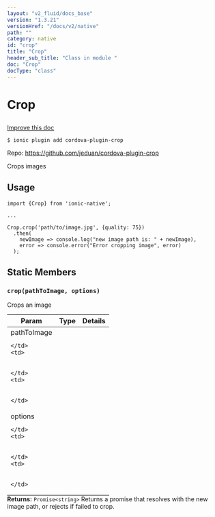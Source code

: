 ```yaml
---
layout: "v2_fluid/docs_base"
version: "1.3.21"
versionHref: "/docs/v2/native"
path: ""
category: native
id: "crop"
title: "Crop"
header_sub_title: "Class in module "
doc: "Crop"
docType: "class"
---
```









<h1 class="api-title">

  
  Crop
  

  

  

</h1>

<a class="improve-v2-docs" href="http://github.com/driftyco/ionic-native/edit/master/src/plugins/crop.ts#L0">
  Improve this doc
</a>





<!-- decorators -->


<pre><code>$ ionic plugin add cordova-plugin-crop</code></pre>
<p>Repo:
  <a href="https://github.com/jeduan/cordova-plugin-crop">
    https://github.com/jeduan/cordova-plugin-crop
  </a>
</p>

<!-- description -->

<p>Crops images</p>



<!-- @usage tag -->

<h2>Usage</h2>

<pre><code>import {Crop} from &#39;ionic-native&#39;;

...

Crop.crop(&#39;path/to/image.jpg&#39;, {quality: 75})
  .then(
    newImage =&gt; console.log(&quot;new image path is: &quot; + newImage),
    error =&gt; console.error(&quot;Error cropping image&quot;, error)
  );
</code></pre>




<!-- @property tags -->
<h2>Static Members</h2>
<div id="crop"></div>
<h3><code>crop(pathToImage,&nbsp;options)</code>
  
</h3>



Crops an image


<table class="table param-table" style="margin:0;">
  <thead>
  <tr>
    <th>Param</th>
    <th>Type</th>
    <th>Details</th>
  </tr>
  </thead>
  <tbody>
  
  <tr>
    <td>
      pathToImage
      
      
    </td>
    <td>
      

    </td>
    <td>
      
      
    </td>
  </tr>
  
  <tr>
    <td>
      options
      
      
    </td>
    <td>
      

    </td>
    <td>
      
      
    </td>
  </tr>
  
  </tbody>
</table>





<div class="return-value" markdown="1">
  <i class="icon ion-arrow-return-left"></i>
  <b>Returns:</b> 
<code>Promise&lt;string&gt;</code> Returns a promise that resolves with the new image path, or rejects if failed to crop.
</div>




<!-- methods on the class -->

<!-- related link --><!-- end content block -->


<!-- end body block -->


